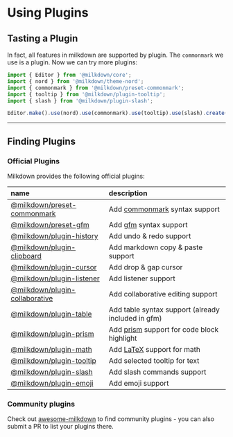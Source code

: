 # Using Plugins

## Tasting a Plugin

In fact, all features in milkdown are supported by plugin.
The `commonmark` we use is a plugin. Now we can try more plugins:

```typescript
import { Editor } from '@milkdown/core';
import { nord } from '@milkdown/theme-nord';
import { commonmark } from '@milkdown/preset-commonmark';
import { tooltip } from '@milkdown/plugin-tooltip';
import { slash } from '@milkdown/plugin-slash';

Editor.make().use(nord).use(commonmark).use(tooltip).use(slash).create();
```

---

## Finding Plugins

### Official Plugins

Milkdown provides the following official plugins:

| name                                                                                           | description                                                        |
| :--------------------------------------------------------------------------------------------- | :----------------------------------------------------------------- |
| [@milkdown/preset-commonmark](https://www.npmjs.com/package/@milkdown/preset-commonmark)       | Add [commonmark](https://commonmark.org/) syntax support           |
| [@milkdown/preset-gfm](https://www.npmjs.com/package/@milkdown/preset-gfm)                     | Add [gfm](https://github.github.com/gfm/) syntax support           |
| [@milkdown/plugin-history](https://www.npmjs.com/package/@milkdown/plugin-history)             | Add undo & redo support                                            |
| [@milkdown/plugin-clipboard](https://www.npmjs.com/package/@milkdown/plugin-clipboard)         | Add markdown copy & paste support                                  |
| [@milkdown/plugin-cursor](https://www.npmjs.com/package/@milkdown/plugin-cursor)               | Add drop & gap cursor                                              |
| [@milkdown/plugin-listener](https://www.npmjs.com/package/@milkdown/plugin-listener)           | Add listener support                                               |
| [@milkdown/plugin-collaborative](https://www.npmjs.com/package/@milkdown/plugin-collaborative) | Add collaborative editing support                                  |
| [@milkdown/plugin-table](https://www.npmjs.com/package/@milkdown/plugin-table)                 | Add table syntax support (already included in gfm)                 |
| [@milkdown/plugin-prism](https://www.npmjs.com/package/@milkdown/plugin-prism)                 | Add [prism](https://prismjs.com/) support for code block highlight |
| [@milkdown/plugin-math](https://www.npmjs.com/package/@milkdown/plugin-math)                   | Add [LaTeX](https://en.wikipedia.org/wiki/LaTeX) support for math  |
| [@milkdown/plugin-tooltip](https://www.npmjs.com/package/@milkdown/plugin-tooltip)             | Add selected tooltip for text                                      |
| [@milkdown/plugin-slash](https://www.npmjs.com/package/@milkdown/plugin-slash)                 | Add slash commands support                                         |
| [@milkdown/plugin-emoji](https://www.npmjs.com/package/@milkdown/plugin-emoji)                 | Add emoji support                                                  |

### Community plugins

Check out [awesome-milkdown](https://github.com/Saul-Mirone/awesome-milkdown) to find community plugins - you can also submit a PR to list your plugins there.
